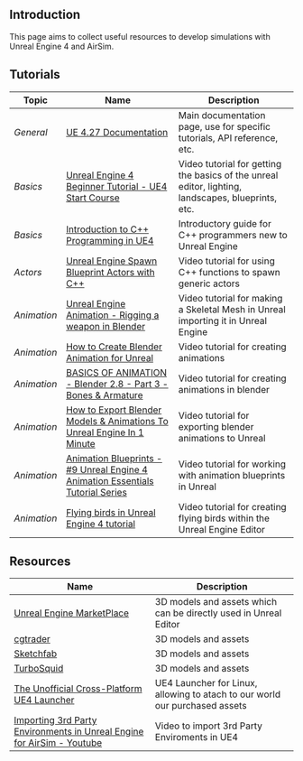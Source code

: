 ## Introduction
This page aims to collect useful resources to develop simulations with Unreal Engine 4 and AirSim.

## Tutorials

| Topic | Name | Description |
|-------|------|-------------|
|  *General* | [UE 4.27 Documentation](https://docs.unrealengine.com/4.27/en-US/) | Main documentation page, use for specific tutorials, API reference, etc. |   
|  *Basics* | [Unreal Engine 4 Beginner Tutorial - UE4 Start Course](https://www.youtube.com/watch?v=_a6kcSP8R1Y) | Video tutorial for getting the basics of the unreal editor, lighting, landscapes, blueprints, etc. |   
|  *Basics* | [Introduction to C++ Programming in UE4](https://docs.unrealengine.com/4.26/en-US/ProgrammingAndScripting/ProgrammingWithCPP/IntroductionToCPP/) | Introductory guide for C++ programmers new to Unreal Engine |   
|  *Actors* | [Unreal Engine Spawn Blueprint Actors with C++](https://www.youtube.com/watch?v=Z-mbe4k5Wa4) | Video tutorial for using C++ functions to spawn generic actors |   
|  *Animation* | [Unreal Engine Animation - Rigging a weapon in Blender ](https://www.youtube.com/watch?v=njypZsxnar8) | Video tutorial for making a Skeletal Mesh in Unreal importing it in Unreal Engine|   
|  *Animation* | [How to Create Blender Animation for Unreal](https://www.youtube.com/watch?v=AEmz-1RQDoQ) | Video tutorial for creating animations |   
|  *Animation* | [BASICS OF ANIMATION - Blender 2.8 - Part 3 - Bones & Armature](https://www.youtube.com/watch?v=IAiTYaiZmY0) | Video tutorial for creating animations in blender |   
|  *Animation* | [How to Export Blender Models & Animations To Unreal Engine In 1 Minute](https://www.youtube.com/watch?v=zqG-zHWtg3E) | Video tutorial for exporting blender animations to Unreal |   
|  *Animation* | [Animation Blueprints - #9 Unreal Engine 4 Animation Essentials Tutorial Series](https://www.youtube.com/watch?v=GiCuPdgQN9Y) | Video tutorial for working with animation blueprints in Unreal |
|  *Animation* | [Flying birds in Unreal Engine 4 tutorial](https://www.youtube.com/watch?v=NSHlKxqoc9s) | Video tutorial for creating flying birds within the Unreal Engine Editor |

## Resources
| Name | Description |
|------|-------------|
|[Unreal Engine MarketPlace](https://www.unrealengine.com/marketplace/en-US/store)| 3D models and assets which can be directly used in Unreal Editor |
|[cgtrader](https://www.cgtrader.com/)|3D models and assets |
|[Sketchfab](https://sketchfab.com/)| 3D models and assets |
|[TurboSquid](https://www.turbosquid.com/)| 3D models and assets |
|[The Unofficial Cross-Platform UE4 Launcher](https://github.com/nmrugg/UE4Launcher)|UE4 Launcher for Linux, allowing to atach to our world our purchased assets|
|[Importing 3rd Party Environments in Unreal Engine for AirSim - Youtube](https://www.youtube.com/watch?v=y09VbdQWvQY)|Video to import 3rd Party Enviroments in UE4|
